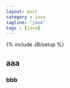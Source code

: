 ```yaml
---
layout: post
category : java
tagline: "java"
tags : [java]
---
```

{% include JB/setup %}
## aaa
### bbb
